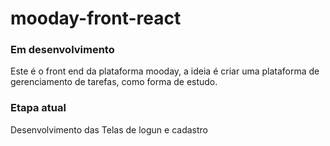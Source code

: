 # mooday-front-react
### Em desenvolvimento
Este é o front end da plataforma mooday, a ideia é criar uma plataforma de gerenciamento de tarefas, como forma de estudo.

### Etapa atual
Desenvolvimento das Telas de logun e cadastro
